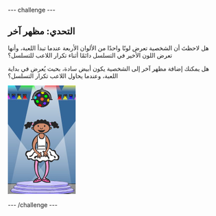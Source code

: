 --- challenge ---
## التحدي: مظهر آخر
هل لاحظتَ أن الشخصية تعرض لونًا واحدًا من الألوان الأربعة عندما تبدأ اللعبة، وأنها تعرض اللون الأخير في التسلسل دائمًا أثناء تكرار اللاعب للتسلسل؟

هل يمكنك إضافة مظهر آخر إلى الشخصية يكون أبيض سادة، بحيث يُعرض في بداية اللعبة، وعندما يحاول اللاعب تكرار التسلسل؟

![screenshot](images/colour-white.png)

--- /challenge ---
